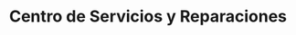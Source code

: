 ---
title: "Centro de Servicios y Reparaciones"
url: /quito/centro-de-servicios-y-reparaciones/
shop: general
---